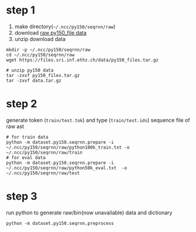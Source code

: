 # step 1
1) make directory(```~/.ncc/py150/seqrnn/raw```)
2) download [raw py150_file data](https://files.sri.inf.ethz.ch/data/py150_files.tar.gz)
3) unzip download data
```
mkdir -p ~/.ncc/py150/seqrnn/raw
cd ~/.ncc/py150/seqrnn/raw
wget https://files.sri.inf.ethz.ch/data/py150_files.tar.gz

# unzip py150 data
tar -zxvf py150_files.tar.gz
tar -zxvf data.tar.gz
```


# step 2
generate token (```train/test.tok```) and type (```train/test.ids```) sequence file of raw ast
```
# for train data
python -m dataset.py150.seqrnn.prepare -i ~/.ncc/py150/seqrnn/raw/python100k_train.txt -o ~/.ncc/py150/seqrnn/raw/train
# for eval data
python -m dataset.py150.seqrnn.prepare -i ~/.ncc/py150/seqrnn/raw/python50k_eval.txt  -o ~/.ncc/py150/seqrnn/raw/test
```

# step 3
run python to generate raw/bin(now unavailable) data and dictionary
```
python -m dataset.py150.seqrnn.preprocess
```